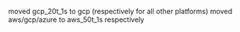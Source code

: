 moved gcp_20t_1s to gcp (respectively for all other platforms)
moved aws/gcp/azure to aws_50t_1s respectively
